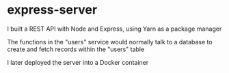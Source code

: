 # express-server

I built a REST API with Node and Express, using Yarn as a package manager

The functions in the "users" service would normally talk to a database to create and fetch records within the "users" table

I later deployed the server into a Docker container
